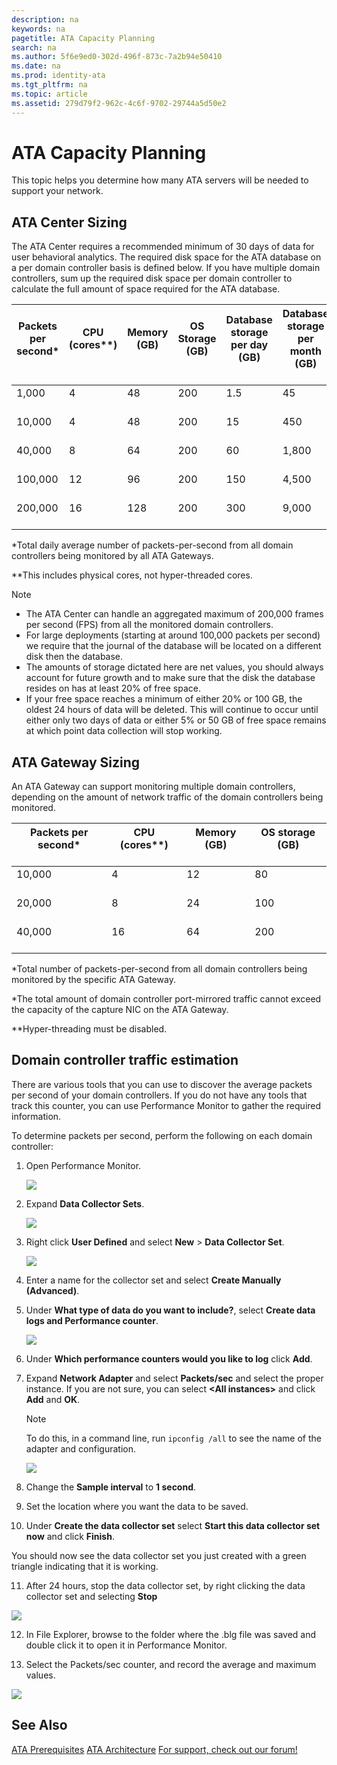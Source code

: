 ```yaml
---
description: na
keywords: na
pagetitle: ATA Capacity Planning
search: na
ms.author: 5f6e9ed0-302d-496f-873c-7a2b94e50410
ms.date: na
ms.prod: identity-ata
ms.tgt_pltfrm: na
ms.topic: article
ms.assetid: 279d79f2-962c-4c6f-9702-29744a5d50e2
---
```

# ATA Capacity Planning
This topic helps you determine how many ATA servers will be needed to support your network.

## ATA Center Sizing
The ATA Center requires a recommended minimum of 30 days of data for user behavioral analytics. The required disk space for the ATA database on a per domain controller basis is defined below. If you have multiple domain controllers, sum up the required disk space per domain controller to calculate the full amount of space required for the ATA database.

|Packets per second&#42; <br /> <br />|CPU (cores&#42;&#42;) <br /> <br />|Memory (GB) <br /> <br />|OS Storage (GB) <br /> <br />|Database storage per day (GB) <br /> <br />|Database storage per month (GB) <br /> <br />|
|---------------------------|-------------------------|---------------|-------------------|---------------------------------|-----------------------------------|
|1,000 <br /> <br />|4 <br /> <br />|48 <br /> <br />|200 <br /> <br />|1.5 <br /> <br />|45 <br /> <br />|
|10,000 <br /> <br />|4 <br /> <br />|48 <br /> <br />|200 <br /> <br />|15 <br /> <br />|450 <br /> <br />|
|40,000 <br /> <br />|8 <br /> <br />|64 <br /> <br />|200 <br /> <br />|60 <br /> <br />|1,800 <br /> <br />|
|100,000 <br /> <br />|12 <br /> <br />|96 <br /> <br />|200 <br /> <br />|150 <br /> <br />|4,500 <br /> <br />|
|200,000 <br /> <br />|16 <br /> <br />|128 <br /> <br />|200 <br /> <br />|300 <br /> <br />|9,000 <br /> <br />|
&#42;Total daily average number of packets-per-second from all domain controllers being monitored by all ATA Gateways.

&#42;&#42;This includes physical cores, not hyper-threaded cores.

> [!NOTE]
> - The ATA Center can handle an aggregated maximum of 200,000 frames per second (FPS) from all the monitored domain controllers.
> - For large deployments (starting at around 100,000 packets per second) we require that the journal of the database will be located on a different disk then the database.
> - The amounts of storage dictated here are net values, you should always account for future growth and to make sure that the disk the database resides on has at least 20% of free space.
> - If your free space reaches a minimum of either 20% or 100 GB, the oldest 24 hours of data will be deleted. This will continue to occur until either only two days of data or either 5% or 50 GB of free space remains at which point data collection will stop working.

## ATA Gateway Sizing
An ATA Gateway can support monitoring multiple domain controllers, depending on the amount of network traffic of  the domain controllers being monitored.

|Packets per second&#42; <br /> <br />|CPU (cores&#42;&#42;) <br /> <br />|Memory (GB) <br /> <br />|OS storage (GB) <br /> <br />|
|---------------------------|-------------------------|---------------|-------------------|
|10,000 <br /> <br />|4 <br /> <br />|12 <br /> <br />|80 <br /> <br />|
|20,000 <br /> <br />|8 <br /> <br />|24 <br /> <br />|100 <br /> <br />|
|40,000 <br /> <br />|16 <br /> <br />|64 <br /> <br />|200 <br /> <br />|
&#42;Total number of packets-per-second from all domain controllers being monitored by the specific ATA Gateway.

&#42;The total amount of domain controller port-mirrored traffic cannot exceed the capacity of the capture NIC on the ATA Gateway.

&#42;&#42;Hyper-threading must be disabled.

## Domain controller traffic estimation
There are various tools that you can use to discover the average packets per second of your domain controllers. If you do not have any tools that track this counter, you can use Performance Monitor to gather the required information.

To determine packets per second, perform the following on each domain controller:

1. Open Performance Monitor.

   ![](../Image/ATA_traffic_estimation_1.png)

2. Expand **Data Collector Sets**.

   ![](../Image/ATA_traffic_estimation_2.png)

3. Right click **User Defined** and select **New** &gt; **Data Collector Set**.

   ![](../Image/ATA_traffic_estimation_3.png)

4. Enter a name for the collector set and select **Create Manually (Advanced)**.

5. Under **What type of data do you want to include?**, select  **Create data logs and Performance counter**.

   ![](../Image/ATA_traffic_estimation_5.png)

6. Under **Which performance counters would you like to log** click **Add**.

7. Expand **Network Adapter** and select **Packets/sec** and select the proper instance. If you are not sure, you can select **&lt;All instances&gt;** and click **Add** and **OK**.

   > [!NOTE]
   > To do this, in a command line, run `ipconfig /all` to see the name of the adapter and configuration.

   ![](../Image/ATA_traffic_estimation_7.png)

8. Change the **Sample interval** to **1 second**.

9. Set the location where you want the data to be saved.

10. Under **Create the data collector set**  select **Start this data collector set now** and click **Finish**.

   You should now see the data collector set you just created with a green triangle indicating that it is working.

11. After 24 hours, stop the data collector set, by right clicking the data collector set and selecting **Stop**

   ![](../Image/ATA_traffic_estimation_12.png)

12. In File Explorer, browse to the folder where the .blg file was saved and double click it to open it in Performance Monitor.

13. Select the Packets/sec counter, and record the average and maximum values.

   ![](../Image/ATA_traffic_estimation_14.png)

## See Also
[ATA Prerequisites](../Topic/ATA_Prerequisites.md)
[ATA Architecture](../Topic/ATA_Architecture.md)
[For support, check out our forum!](https://social.technet.microsoft.com/Forums/security/en-US/home?forum=mata)

